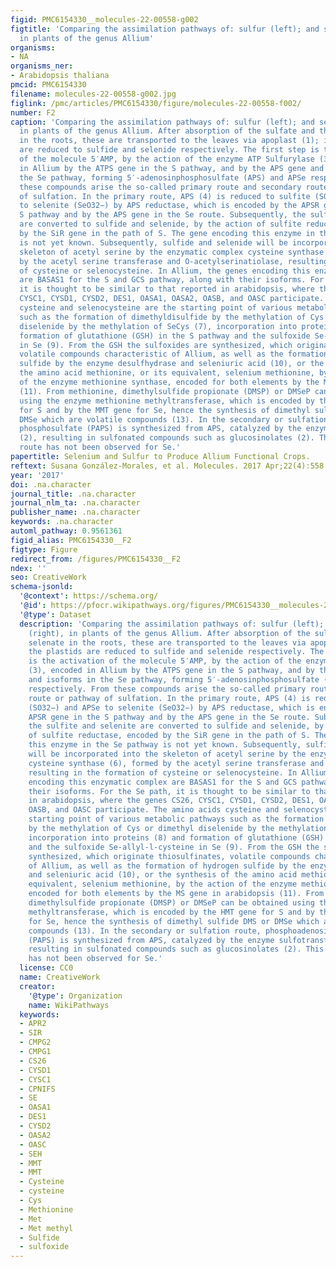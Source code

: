 ```yaml
---
figid: PMC6154330__molecules-22-00558-g002
figtitle: 'Comparing the assimilation pathways of: sulfur (left); and selenium (right),
  in plants of the genus Allium'
organisms:
- NA
organisms_ner:
- Arabidopsis thaliana
pmcid: PMC6154330
filename: molecules-22-00558-g002.jpg
figlink: /pmc/articles/PMC6154330/figure/molecules-22-00558-f002/
number: F2
caption: 'Comparing the assimilation pathways of: sulfur (left); and selenium (right),
  in plants of the genus Allium. After absorption of the sulfate and the selenate
  in the roots, these are transported to the leaves via apoplast (1); in the plastids
  are reduced to sulfide and selenide respectively. The first step is the activation
  of the molecule 5′AMP, by the action of the enzyme ATP Sulfurylase (3), encoded
  in Allium by the ATPS gene in the S pathway, and by the APS gene and isoforms in
  the Se pathway, forming 5′-adenosinphosphosulfate (APS) and APSe respectively. From
  these compounds arise the so-called primary route and secondary route or pathway
  of sulfation. In the primary route, APS (4) is reduced to sulfite (SO32−) and APSe
  to selenite (SeO32−) by APS reductase, which is encoded by the APSR gene in the
  S pathway and by the APS gene in the Se route. Subsequently, the sulfite and selenite
  are converted to sulfide and selenide, by the action of sulfite reductase, encoded
  by the SiR gene in the path of S. The gene encoding this enzyme in the Se pathway
  is not yet known. Subsequently, sulfide and selenide will be incorporated into the
  skeleton of acetyl serine by the enzymatic complex cysteine synthase (6), formed
  by the acetyl serine transferase and O-acetylserinatiolase, resulting in the formation
  of cysteine or selenocysteine. In Allium, the genes encoding this enzymatic complex
  are BASAS1 for the S and GCS pathway, along with their isoforms. For the Se path,
  it is thought to be similar to that reported in arabidopsis, where the genes CS26,
  CYSC1, CYSD1, CYSD2, DES1, OASA1, OASA2, OASB, and OASC participate. The amino acids
  cysteine and selenocysteine are the starting point of various metabolic pathways
  such as the formation of dimethyldisulfide by the methylation of Cys or dimethyl
  diselenide by the methylation of SeCys (7), incorporation into proteins (8) and
  formation of glutathione (GSH) in the S pathway and the sulfoxide Se-allyl-l-cysteine
  in Se (9). From the GSH the sulfoxides are synthesized, which originate thiosulfinates,
  volatile compounds characteristic of Allium, as well as the formation of hydrogen
  sulfide by the enzyme desulfhydrase and seleniuric acid (10), or the synthesis of
  the amino acid methionine, or its equivalent, selenium methionine, by the action
  of the enzyme methionine synthase, encoded for both elements by the MS gene in arabidopsis
  (11). From methionine, dimethylsulfide propionate (DMSP) or DMSeP can be obtained
  using the enzyme methionine methyltransferase, which is encoded by the HMT gene
  for S and by the MMT gene for Se, hence the synthesis of dimethyl sulfide DMS or
  DMSe which are volatile compounds (13). In the secondary or sulfation route, phosphoadenosine
  phosphosulfate (PAPS) is synthesized from APS, catalyzed by the enzyme sulfotransferase
  (2), resulting in sulfonated compounds such as glucosinolates (2). This secondary
  route has not been observed for Se.'
papertitle: Selenium and Sulfur to Produce Allium Functional Crops.
reftext: Susana González-Morales, et al. Molecules. 2017 Apr;22(4):558.
year: '2017'
doi: .na.character
journal_title: .na.character
journal_nlm_ta: .na.character
publisher_name: .na.character
keywords: .na.character
automl_pathway: 0.9561361
figid_alias: PMC6154330__F2
figtype: Figure
redirect_from: /figures/PMC6154330__F2
ndex: ''
seo: CreativeWork
schema-jsonld:
  '@context': https://schema.org/
  '@id': https://pfocr.wikipathways.org/figures/PMC6154330__molecules-22-00558-g002.html
  '@type': Dataset
  description: 'Comparing the assimilation pathways of: sulfur (left); and selenium
    (right), in plants of the genus Allium. After absorption of the sulfate and the
    selenate in the roots, these are transported to the leaves via apoplast (1); in
    the plastids are reduced to sulfide and selenide respectively. The first step
    is the activation of the molecule 5′AMP, by the action of the enzyme ATP Sulfurylase
    (3), encoded in Allium by the ATPS gene in the S pathway, and by the APS gene
    and isoforms in the Se pathway, forming 5′-adenosinphosphosulfate (APS) and APSe
    respectively. From these compounds arise the so-called primary route and secondary
    route or pathway of sulfation. In the primary route, APS (4) is reduced to sulfite
    (SO32−) and APSe to selenite (SeO32−) by APS reductase, which is encoded by the
    APSR gene in the S pathway and by the APS gene in the Se route. Subsequently,
    the sulfite and selenite are converted to sulfide and selenide, by the action
    of sulfite reductase, encoded by the SiR gene in the path of S. The gene encoding
    this enzyme in the Se pathway is not yet known. Subsequently, sulfide and selenide
    will be incorporated into the skeleton of acetyl serine by the enzymatic complex
    cysteine synthase (6), formed by the acetyl serine transferase and O-acetylserinatiolase,
    resulting in the formation of cysteine or selenocysteine. In Allium, the genes
    encoding this enzymatic complex are BASAS1 for the S and GCS pathway, along with
    their isoforms. For the Se path, it is thought to be similar to that reported
    in arabidopsis, where the genes CS26, CYSC1, CYSD1, CYSD2, DES1, OASA1, OASA2,
    OASB, and OASC participate. The amino acids cysteine and selenocysteine are the
    starting point of various metabolic pathways such as the formation of dimethyldisulfide
    by the methylation of Cys or dimethyl diselenide by the methylation of SeCys (7),
    incorporation into proteins (8) and formation of glutathione (GSH) in the S pathway
    and the sulfoxide Se-allyl-l-cysteine in Se (9). From the GSH the sulfoxides are
    synthesized, which originate thiosulfinates, volatile compounds characteristic
    of Allium, as well as the formation of hydrogen sulfide by the enzyme desulfhydrase
    and seleniuric acid (10), or the synthesis of the amino acid methionine, or its
    equivalent, selenium methionine, by the action of the enzyme methionine synthase,
    encoded for both elements by the MS gene in arabidopsis (11). From methionine,
    dimethylsulfide propionate (DMSP) or DMSeP can be obtained using the enzyme methionine
    methyltransferase, which is encoded by the HMT gene for S and by the MMT gene
    for Se, hence the synthesis of dimethyl sulfide DMS or DMSe which are volatile
    compounds (13). In the secondary or sulfation route, phosphoadenosine phosphosulfate
    (PAPS) is synthesized from APS, catalyzed by the enzyme sulfotransferase (2),
    resulting in sulfonated compounds such as glucosinolates (2). This secondary route
    has not been observed for Se.'
  license: CC0
  name: CreativeWork
  creator:
    '@type': Organization
    name: WikiPathways
  keywords:
  - APR2
  - SIR
  - CMPG2
  - CMPG1
  - CS26
  - CYSD1
  - CYSC1
  - CPNIFS
  - SE
  - OASA1
  - DES1
  - CYSD2
  - OASA2
  - OASC
  - SEH
  - MMT
  - MMT
  - Cysteine
  - cysteine
  - Cys
  - Methionine
  - Met
  - Met methyl
  - Sulfide
  - sulfoxide
---
```

